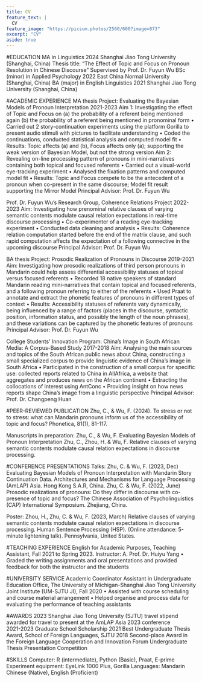 ```yaml
---
title: CV
feature_text: |
  CV
feature_image: "https://picsum.photos/2560/600?image=873"
excerpt: "CV"
aside: true
---
```



#EDUCATION
MA in Linguistics															        2024
Shanghai Jiao Tong University (Shanghai, China)
Thesis title: “The Effect of Topic and Focus on Pronoun Resolution in Chinese Discourse”
		Supervised by Prof. Dr. Fuyun Wu
BSc (minor) in Applied Psychology											2022
East China Normal University (Shanghai, China)
BA (major) in English Linguistics											2021
Shanghai Jiao Tong University (Shanghai, China)

#ACADEMIC EXPERIENCE
MA thesis Project: Evaluating the Bayesian Models of Pronoun Interpretation		2021-2023
Aim 1: Investigating the effect of Topic and Focus on (a) the probability of a referent being mentioned again (b) the probability of a referent being mentioned in pronominal form
• Carried out 2 story-continuation experiments using the platform Gorilla to present audio stimuli with pictures to facilitate understanding
• Coded the continuations, conducted statistical analysis and computed model fit
• Results: Topic affects (a) and (b), Focus affects only (a); supporting the weak version of Bayesian Model, but not the strong version
Aim 2: Revealing on-line processing pattern of pronouns in mini-narratives containing both topical and focused referents 
• Carried out a visual-world eye-tracking experiment
• Analysed the fixation patterns and computed model fit
• Results: Topic and Focus compete to be the antecedent of a pronoun when co-present in the same discourse; Model fit result supporting the Mirror Model 
Principal Advisor: Prof. Dr. Fuyun Wu

Prof. Dr. Fuyun Wu’s Research Group, Coherence Relations Project				2022-2023
Aim: Investigating how prenominal relative clauses of varying semantic contents modulate causal relation expectations in real-time discourse processing 
• Co-experimenter of a reading eye-tracking experiment
• Conducted data cleaning and analysis
• Results: Coherence relation computation started before the end of the matrix clause, and such rapid computation affects the expectation of a following connective in the upcoming discourse
Principal Advisor: Prof. Dr. Fuyun Wu

BA thesis Project: Prosodic Realization of Pronouns in Discourse					2019-2021
Aim: Investigating how prosodic realizations of third person pronouns in Mandarin could help assess differential accessibility statuses of topical versus focused referents
•  Recorded 18 native speakers of standard Mandarin reading mini-narratives that contain topical and focused referents, and a following pronoun referring to either of the referents
•  Used Praat to annotate and extract the phonetic features of pronouns in different types of context
• Results: Accessibility statuses of referents vary dynamically, being influenced by a range of factors (places in the discourse, syntactic position, information status, and possibly the length of the noun phrases), and these variations can be captured by the phonetic features of pronouns
Principal Advisor: Prof. Dr. Fuyun Wu

College Students’ Innovation Program: China’s Image in South African Media: A Corpus-Based Study 																		2017-2018
Aim: Analysing the main sources and topics of the South African public news about China, constructing a small specialized corpus to provide linguistic evidence of China’s image in South Africa
•  Participated in the construction of a small corpus for specific use: collected reports related to 
China in AllAfrica, a website that aggregates and produces news on the African continent
•  Extracting the collocations of interest using AntConc 
•  Providing insight on how news reports shape China’s image from a linguistic perspective
 Principal Advisor: Prof. Dr. Changpeng Huan

#PEER-REVIEWED PUBLICATION
Zhu, C., & Wu, F. (2024). To stress or not to stress: what can Mandarin pronouns inform us of the 
accessibility of topic and focus? Phonetica, 81(1), 81-117.

Manuscripts in preparation:
Zhu, C., & Wu, F. Evaluating Bayesian Models of Pronoun Interpretation
Zhu, C., Zhou, H. & Wu, F. Relative clauses of varying semantic contents modulate causal relation 
expectations in discourse processing.

#CONFERENCE PRESENTATIONS
Talks:
Zhu, C. & Wu, F. (2023, Dec) Evaluating Bayesian Models of Pronoun Interpretation with Mandarin 
Story Continuation Data. Architectures and Mechanisms for Language Processing (AmLAP) 
Asia. Hong Kong S.A.R, China.
Zhu, C. & Wu, F. (2022, June) Prosodic realizations of pronouns: Do they differ in discourse with co-
presence of topic and focus? The Chinese Association of Psycholinguistics (CAP) International Symposium. Zhejiang, China.

Poster:
Zhou, H., Zhu, C. & Wu, F. (2023, March) Relative clauses of varying semantic contents modulate 
causal relation expectations in discourse processing. Human Sentence Processing (HSP). (Online attendance: 5-minute lightening talk). Pennsylvania, United States.

#TEACHING EXPERIENCE
English for Academic Purposes, Teaching Assistant, Fall 2021 to Spring 2023.
Instructor: A. Prof. Dr. Huiyu Yang
• Graded the writing assignments and oral presentations and provided feedback for both the instructor and the students

#UNIVERSITY SERVICE
Academic Coordinator Assistant in Undergraduate Education Office, The University of Michigan-Shanghai Jiao Tong University Joint Institute (UM-SJTU JI), Fall 2020
• Assisted with course scheduling and course material arrangement
• Helped organise and process data for evaluating the performance of teaching assistants

#AWARDS
2023		Shanghai Jiao Tong University (SJTU) travel stipend awarded for travel to present at the 
AmLAP Asia 2023 conference  
2021-2023	Graduate School Scholarship 
2021		Best Undergraduate Thesis Award, School of Foreign Languages, SJTU
2018		Second-place Award in the Foreign Language Cooperation and Innovation Forum 
Undergraduate Thesis Presentation Competition 

#SKILLS 
Computer: R (intermediate), Python (Basic), Praat, E-prime
Experiment equipment: EyeLink 1000 Plus, Gorilla
Languages: Mandarin Chinese (Native), English (Proficient)
